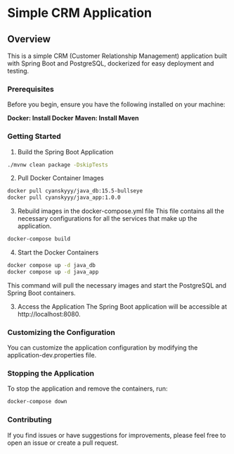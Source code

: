 # Simple CRM Application

## Overview
This is a simple CRM (Customer Relationship Management) application built with Spring Boot and PostgreSQL, dockerized for easy deployment and testing.

### Prerequisites
Before you begin, ensure you have the following installed on your machine:

**Docker: Install Docker**
**Maven: Install Maven**

### Getting Started
1. Build the Spring Boot Application
```bash
./mvnw clean package -DskipTests
```
2. Pull Docker Container Images
```bash
docker pull cyanskyyy/java_db:15.5-bullseye
docker pull cyanskyyy/java_app:1.0.0
```

3. Rebuild images in the docker-compose.yml file
This file contains all the necessary configurations for all the services that make up the application.
```bash
docker-compose build
```

4. Start the Docker Containers
```bash
docker compose up -d java_db
docker compose up -d java_app
```
This command will pull the necessary images and start the PostgreSQL and Spring Boot containers.

3. Access the Application
The Spring Boot application will be accessible at http://localhost:8080.

### Customizing the Configuration
You can customize the application configuration by modifying the application-dev.properties file.

### Stopping the Application
To stop the application and remove the containers, run:

```bash
docker-compose down
```

### Contributing
If you find issues or have suggestions for improvements, please feel free to open an issue or create a pull request.
